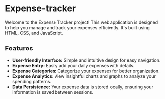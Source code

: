 # Expense-tracker

Welcome to the Expense Tracker project! This web application is designed to help you manage and track your expenses efficiently. It's built using HTML, CSS, and JavaScript.

## Features

- **User-friendly Interface:** Simple and intuitive design for easy navigation.
- **Expense Entry:** Easily add your daily expenses with details.
- **Expense Categories:** Categorize your expenses for better organization.
- **Expense Analytics:** View insightful charts and graphs to analyze your spending patterns.
- **Data Persistence:** Your expense data is stored locally, ensuring your information is saved between sessions.


